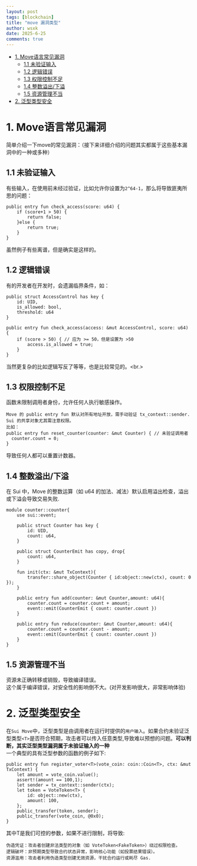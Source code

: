 ```yaml
---
layout: post
tags: [blockchain]
title: "move 漏洞类型"
author: wsxk
date: 2025-6-25
comments: true
---
```



- [1. Move语言常见漏洞](#1-move语言常见漏洞)
  - [1.1 未验证输入](#11-未验证输入)
  - [1.2 逻辑错误](#12-逻辑错误)
  - [1.3 权限控制不足](#13-权限控制不足)
  - [1.4 整数溢出/下溢](#14-整数溢出下溢)
  - [1.5 资源管理不当](#15-资源管理不当)
- [2. 泛型类型安全](#2-泛型类型安全)


# 1. Move语言常见漏洞<br>
简单介绍一下move的常见漏洞：（接下来详细介绍的问题其实都属于这些基本漏洞中的一种或多种）<br>
## 1.1 未验证输入<br>
有些输入，在使用前未经过验证，比如允许你设置为`2^64-1`，那么将导致匪夷所思的问题：<br>
```
public entry fun check_access(score: u64) {
    if (score+1 > 50) { 
        return false;
    }else {
        return true;
    }
}
```
虽然例子有些离谱，但是确实是这样的。<br>

## 1.2 逻辑错误<br>
有的开发者在开发时，会遗漏临界条件，如：
```
public struct AccessControl has key {
    id: UID,
    is_allowed: bool,
    threshold: u64
}

public entry fun check_access(access: &mut AccessControl, score: u64) {
    if (score > 50) { // 应为 >= 50，但是设置为 >50
        access.is_allowed = true;
    }
}
```
当然更复杂的比如逻辑写反了等等，也是比较常见的。<br.>

## 1.3 权限控制不足<br>
函数未限制调用者身份，允许任何人执行敏感操作。<br>
```
Move 的 public entry fun 默认对所有地址开放，需手动验证 tx_context::sender.
Sui 的共享对象尤其需注意权限。
比如：
public entry fun reset_counter(counter: &mut Counter) { // 未验证调用者
  counter.count = 0; 
}
```
导致任何人都可以重置计数器。<br>

## 1.4 整数溢出/下溢<br>
在 Sui 中，Move 的整数运算（如 u64 的加法、减法）默认启用溢出检查，溢出或下溢会导致交易失败.<br>
```
module counter::counter{
    use sui::event;

    public struct Counter has key {
        id: UID,
        count: u64,
    }

    public struct CounterEmit has copy, drop{
        count: u64,
    }

    fun init(ctx: &mut TxContext){
        transfer::share_object(Counter { id:object::new(ctx), count: 0 });
    }

    public entry fun add(counter: &mut Counter,amount: u64){
        counter.count = counter.count + amount;
        event::emit(CounterEmit { count: counter.count })
    }

    public entry fun reduce(counter: &mut Counter,amount: u64){
        counter.count = counter.count - amount;
        event::emit(CounterEmit { count: counter.count })
    }
}
```

## 1.5 资源管理不当<br>
资源未正确转移或销毁，导致编译错误。<br>
这个属于编译错误，对安全性的影响倒不大。(对开发影响很大，非常影响体验)<br>

# 2. 泛型类型安全<br>
在`Sui Move`中，泛型类型是由调用者在运行时提供的`用户输入`。如果合约未验证泛型类型`<T>`是否符合预期，攻击者可以传入任意类型,导致难以预想的问题。**可以判断，其实泛型类型漏洞属于未验证输入的一种**<br>
一个典型的具有泛型参数的函数的例子如下:<br>
```
public entry fun register_voter<T>(vote_coin: coin::Coin<T>, ctx: &mut TxContext) {
    let amount = vote_coin.value();
    assert!(amount == 100,1);
    let sender = tx_context::sender(ctx);
    let token = VoteToken<T> {
        id: object::new(ctx),
        amount: 100,
    };
    public_transfer(token, sender);
    public_transfer(vote_coin, @0x0);
}
```
其中T是我们可控的参数，如果不进行限制，将导致:<br>
```
伪造凭证：攻击者创建非法类型的对象（如 VoteToken<FakeToken>）绕过权限检查。
逻辑破坏：非预期类型导致合约状态异常，影响核心功能（如投票结果错误）。
资源滥用：攻击者利用伪造类型创建无效资源，干扰合约运行或耗尽 Gas.
```



<!-- Google tag (gtag.js) -->
<script async src="https://www.googletagmanager.com/gtag/js?id=G-C22S5YSYL7"></script>
<script>
  window.dataLayer = window.dataLayer || [];
  function gtag(){dataLayer.push(arguments);}
  gtag('js', new Date());

  gtag('config', 'G-C22S5YSYL7');
</script>